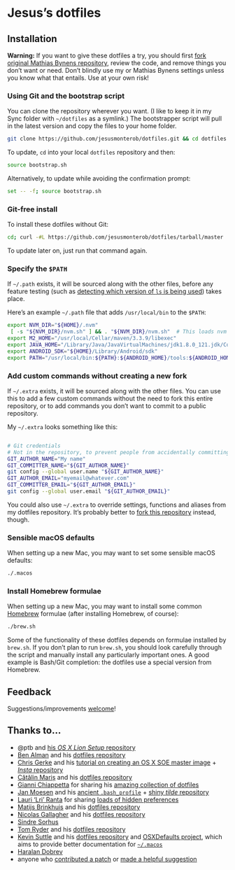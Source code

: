 # Jesus’s dotfiles

## Installation

**Warning:** If you want to give these dotfiles a try, you should first [fork original Mathias Bynens repository](https://github.com/mathiasbynens/dotfiles/fork), review the code, and remove things you don’t want or need. Don’t blindly use my or Mathias Bynens settings unless you know what that entails. Use at your own risk!

### Using Git and the bootstrap script

You can clone the repository wherever you want. (I like to keep it in my Sync folder with `~/dotfiles` as a symlink.) The bootstrapper script will pull in the latest version and copy the files to your home folder.

```bash
git clone https://github.com/jesusmonterob/dotfiles.git && cd dotfiles && source bootstrap.sh
```

To update, `cd` into your local `dotfiles` repository and then:

```bash
source bootstrap.sh
```

Alternatively, to update while avoiding the confirmation prompt:

```bash
set -- -f; source bootstrap.sh
```

### Git-free install

To install these dotfiles without Git:

```bash
cd; curl -#L https://github.com/jesusmonterob/dotfiles/tarball/master | tar -xzv --strip-components 1 --exclude={README.md,bootstrap.sh,.osx,LICENSE-MIT.txt}
```

To update later on, just run that command again.

### Specify the `$PATH`

If `~/.path` exists, it will be sourced along with the other files, before any feature testing (such as [detecting which version of `ls` is being used](https://github.com/jesusmonterob/dotfiles/blob/aff769fd75225d8f2e481185a71d5e05b76002dc/.aliases#L21-26)) takes place.

Here’s an example `~/.path` file that adds `/usr/local/bin` to the `$PATH`:

```bash
export NVM_DIR="${HOME}/.nvm"
 [ -s "${NVM_DIR}/nvm.sh" ] && . "${NVM_DIR}/nvm.sh"  # This loads nvm
export M2_HOME="/usr/local/Cellar/maven/3.3.9/libexec"
export JAVA_HOME="/Library/Java/JavaVirtualMachines/jdk1.8.0_121.jdk/Contents/Home"
export ANDROID_SDK="${HOME}/Library/Android/sdk"
export PATH="/usr/local/bin:${PATH}:${ANDROID_HOME}/tools:${ANDROID_HOME}/platform-tools:${JAVA_HOME}/bin:${M2_HOME}/bin"

```
### Add custom commands without creating a new fork

If `~/.extra` exists, it will be sourced along with the other files. You can use this to add a few custom commands without the need to fork this entire repository, or to add commands you don’t want to commit to a public repository.

My `~/.extra` looks something like this:

```bash

# Git credentials
# Not in the repository, to prevent people from accidentally committing under my name
GIT_AUTHOR_NAME="My name"
GIT_COMMITTER_NAME="${GIT_AUTHOR_NAME}"
git config --global user.name "${GIT_AUTHOR_NAME}"
GIT_AUTHOR_EMAIL="myemail@whatever.com"
GIT_COMMITTER_EMAIL="${GIT_AUTHOR_EMAIL}"
git config --global user.email "${GIT_AUTHOR_EMAIL}"
```

You could also use `~/.extra` to override settings, functions and aliases from my dotfiles repository. It’s probably better to [fork this repository](https://github.com/jesusmonterob/dotfiles/fork) instead, though.

### Sensible macOS defaults

When setting up a new Mac, you may want to set some sensible macOS defaults:

```bash
./.macos
```

### Install Homebrew formulae

When setting up a new Mac, you may want to install some common [Homebrew](http://brew.sh/) formulae (after installing Homebrew, of course):

```bash
./brew.sh
```

Some of the functionality of these dotfiles depends on formulae installed by `brew.sh`. If you don’t plan to run `brew.sh`, you should look carefully through the script and manually install any particularly important ones. A good example is Bash/Git completion: the dotfiles use a special version from Homebrew.

## Feedback

Suggestions/improvements
[welcome](https://github.com/jesusmonterob/dotfiles/issues)!

## Thanks to…

* @ptb and [his _OS X Lion Setup_ repository](https://github.com/ptb/Mac-OS-X-Lion-Setup)
* [Ben Alman](http://benalman.com/) and his [dotfiles repository](https://github.com/cowboy/dotfiles)
* [Chris Gerke](http://www.randomsquared.com/) and his [tutorial on creating an OS X SOE master image](http://chris-gerke.blogspot.com/2012/04/mac-osx-soe-master-image-day-7.html) + [_Insta_ repository](https://github.com/cgerke/Insta)
* [Cătălin Mariș](https://github.com/alrra) and his [dotfiles repository](https://github.com/alrra/dotfiles)
* [Gianni Chiappetta](http://gf3.ca/) for sharing his [amazing collection of dotfiles](https://github.com/gf3/dotfiles)
* [Jan Moesen](http://jan.moesen.nu/) and his [ancient `.bash_profile`](https://gist.github.com/1156154) + [shiny _tilde_ repository](https://github.com/janmoesen/tilde)
* [Lauri ‘Lri’ Ranta](http://lri.me/) for sharing [loads of hidden preferences](http://osxnotes.net/defaults.html)
* [Matijs Brinkhuis](http://hotfusion.nl/) and his [dotfiles repository](https://github.com/matijs/dotfiles)
* [Nicolas Gallagher](http://nicolasgallagher.com/) and his [dotfiles repository](https://github.com/necolas/dotfiles)
* [Sindre Sorhus](http://sindresorhus.com/)
* [Tom Ryder](https://sanctum.geek.nz/) and his [dotfiles repository](https://sanctum.geek.nz/cgit/dotfiles.git/about)
* [Kevin Suttle](http://kevinsuttle.com/) and his [dotfiles repository](https://github.com/kevinSuttle/dotfiles) and [OSXDefaults project](https://github.com/kevinSuttle/OSXDefaults), which aims to provide better documentation for [`~/.macos`](https://mths.be/macos)
* [Haralan Dobrev](http://hkdobrev.com/)
* anyone who [contributed a patch](https://github.com/mathiasbynens/dotfiles/contributors) or [made a helpful suggestion](https://github.com/mathiasbynens/dotfiles/issues)
